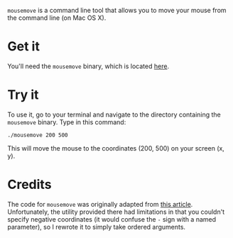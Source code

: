 `mousemove` is a command line tool that allows you to move your mouse from the command line (on Mac OS X).

# Get it

You'll need the `mousemove` binary, which is located [here](releases/download/1.0.0/mousemove).

# Try it

To use it, go to your terminal and navigate to the directory containing the `mousemove` binary. Type in this command:

    ./mousemove 200 500

This will move the mouse to the coordinates (200, 500) on your screen (x, y).

# Credits

The code for `mousemove` was originally adapted from [this article](http://hints.macworld.com/article.php?story=2008051406323031). Unfortunately, the utility provided there had limitations in that you couldn't specify negative coordinates (it would confuse the `-` sign with a named parameter), so I rewrote it to simply take ordered arguments.
